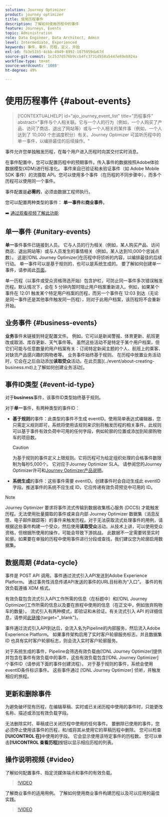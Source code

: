```yaml
---
solution: Journey Optimizer
product: journey optimizer
title: 使用历程事件
description: 了解如何使用历程中的事件
feature: Journeys, Events
topic: Administration
role: Data Engineer, Data Architect, Admin
level: Intermediate, Experienced
keywords: 事件，事件，历程，定义，开始
exl-id: fb3e51b5-4cbb-4949-8992-1075959da67d
source-git-commit: 1c2537d576b9ccb4fc3731d558a5447e89eb824a
workflow-type: tm+mt
source-wordcount: '1088'
ht-degree: 49%

---
```


# 使用历程事件 {#about-events}

>[!CONTEXTUALHELP]
>id="ajo_journey_event_list"
>title="历程事件"
>abstract="事件与个人相关联。它与一个人的行为（例如，一个人购买了产品、访问了商店、退出了网站等）或与一个人相关的某件事（例如，一个人达到了 10,000 个忠诚度积分）有关。Journey Optimizer 可监听历程中的单一事件，以编排最佳的后续操作。"

事件允许您单独触发历程，在每个用户进入历程时向其交付实时消息。

在事件配置中，您可以配置历程中的预期事件。传入事件的数据按照Adobe体验数据模型(XDM)进行标准化。 事件来自已验证和未验证事件（如 Adobe Mobile SDK 事件）的流摄取 API。您可以使用多个事件（在历程的不同步骤中），而多个历程可以使用同一个事件。

事件配置是&#x200B;**必需的**，必须由数据工程师执行。

您可以配置两种类型的事件： **单一事件**&#x200B;和&#x200B;**商业事件**。


➡️ [通过观看视频了解此功能](#video)

## 单一事件 {#unitary-events}

**单一**&#x200B;事件事件已链接到人员。 它与人员的行为相关（例如，某人购买产品、访问商店、退出网站等）或与人员发生的事情相关（例如，某人达到10,000个忠诚点数）。 这是[!DNL Journey Optimizer]在历程中将侦听的内容，以编排最佳的后续行动。 单一事件可以是基于规则的，也可以是系统生成的。 要了解如何创建单一事件，请参阅此[页面](../event/about-creating.md)。

单一历程（以事件或受众资格筛选开始）包含护栏，可防止同一事件多次错误触发历程。默认情况下，会在 5 分钟内暂时阻止用户档案重新进入。例如，如果某个事件在 12:01 触发某个特定用户档案的历程，而另一个事件在 12:03 到达（无论是同一事件还是其他事件触发同一历程），则对于此用户档案，该历程将不会重新开始。

## 业务事件 {#business-events}

**业务**&#x200B;事件未链接到特定配置文件。 例如，它可以是新闻警报、体育更新、航班更改或取消、库存更新、天气事件等。 虽然这些活动不是特定于某个用户档案，但它们可能与任意数量的用户档案有关：订阅特定新闻主题的个人、航班上的乘客、对缺货产品感兴趣的购物者等。 业务事件始终基于规则。 在历程中放置业务活动时，它会在之后自动添加&#x200B;**读取受众**&#x200B;活动。在此页面](../event/about-creating-business.md)上了解如何创建业务活动[。


## 事件ID类型 {#event-id-type}

对于&#x200B;**business**&#x200B;事件，该事件ID类型始终基于规则。

对于&#x200B;**单一**&#x200B;事件，有两种类型的事件ID：

* **基于规则**&#x200B;的事件：此类型的事件不生成 eventID。使用简单表达式编辑器，您只需定义规则即可，系统将使用该规则来识别将触发历程的相关事件。此规则可以基于事件有效负荷中可用的任何字段，例如轮廓的位置或添加到轮廓购物车的项目数。

  >[!CAUTION]
  >
  >为基于规则的事件定义上限规则。它将历程可为给定组织处理的合格事件数限制为每秒5,000个。 它对应于Journey Optimizer SLA。 请参阅您的Journey Optimizer许可和[Journey Optimizer产品说明](https://helpx.adobe.com/cn/legal/product-descriptions/adobe-journey-optimizer.html)。

* **系统生成**&#x200B;的事件：这些事件需要 eventID。创建事件时会自动生成此 eventID 字段。推送事件的系统不应生成 ID，它应传递有效负荷预览中可用的 ID。

>[!NOTE]
>
>Journey Optimizer 要求将事件流式传输到数据收集核心服务 (DCCS) 才能触发历程。无法使用批量摄取的事件或来自内部 Journey Optimizer 数据集（消息反馈、电子邮件跟踪等）的事件来触发历程。对于无法获取流式处理事件的用例，请根据这些事件构建一个受众，然后使用&#x200B;**读取受众**&#x200B;活动。从技术上讲，可以使用受众资格，但根据所使用的操作，可能会导致下游挑战。 此数据不一定需要转至实时轮廓。如果要在单独的历程中使用事件进行分段或查找，我们建议您为轮廓启用数据集。

## 数据周期 {#data-cycle}

事件是 POST API 调用。事件通过流式引入API发送到Adobe Experience Platform。 通过事务性消息传递API发送的事件的URL目标称为“入口”。 事件的有效负载遵循 XDM 格式。

有效负载包含流式引入API工作所需的信息（在标题中）和[!DNL Journey Optimizer]工作所需的信息以及要在旅程中使用的信息（在正文中，例如放弃购物车的数量）。 流式引入有两种模式，即验证和未验证。有关流式引入 API 的详细信息，请参阅[此链接](https://experienceleague.adobe.com/docs/experience-platform/xdm/api/getting-started.html?lang=zh-Hans){target="_blank"}。

事件通过流式引入API到达后，会流入名为Pipeline的内部服务，然后流入Adobe Experience Platform。 如果事件架构启用了实时客户轮廓服务标志，并且数据集 ID 也具有实时客户轮廓标志，则会流入实时客户轮廓服务。

对于系统生成的事件，Pipeline会筛选有效负载由[!DNL Journey Optimizer]提供并包含在事件有效负载中的事件，这些有效负载包含[!DNL Journey Optimizer]个事件ID（请参阅下面的事件创建流程）。 对于基于规则的事件，系统会使用eventID条件标识事件。 这些事件通过 [!DNL Journey Optimizer] 侦听，并触发相应的旅程。

## 更新和删除事件

为避免破坏现有历程，在编辑草稿、实时或已关闭历程中使用的事件时，只能更改名称、描述或添加有效负载字段。

无法删除实时、草稿或已关闭历程中使用的任何事件。 要删除已使用的事件，您必须停止使用该事件的历程，和/或将其从使用它的草稿历程中删除。 您可以检查&#x200B;**[!UICONTROL 在]**&#x200B;中使用的字段。 它会显示使用该特定事件的历程数。 您可以单击&#x200B;**[!UICONTROL 查看历程]**&#x200B;按钮以显示相应历程的列表。

## 操作说明视频 {#video}

了解如何配置事件、指定流媒体端点和事件的有效负载。

>[!VIDEO](https://video.tv.adobe.com/v/336253?quality=12)

了解商业事件的适用用例。 了解如何使用商业事件构建历程以及可以应用的最佳实践。

>[!VIDEO](https://video.tv.adobe.com/v/334234?quality=12)
